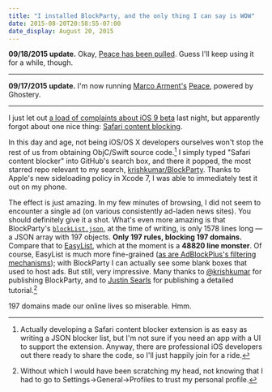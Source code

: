 ```yaml
---
title: "I installed BlockParty, and the only thing I can say is WOW"
date: 2015-08-20T20:58:55-07:00
date_display: August 20, 2015
---
```


**09/18/2015 update.** Okay, [Peace has been pulled](http://www.marco.org/2015/09/18/just-doesnt-feel-good). Guess I'll keep using it for a while, though.

---

**09/17/2015 update.** I'm now running [Marco Arment's](http://www.marco.org/2015/09/16/peace-content-blocker) [Peace](https://itunes.apple.com/us/app/peace-block-ads-trackers-powered/id1031035630?mt=8), powered by Ghostery.

---

I just let out [a load of complaints about iOS 9 beta](/blog/2015-08-20-ios-9-turn-off-wi-fi-assist.html) last night, but apparently forgot about one nice thing: [Safari content blocking](https://developer.apple.com/videos/wwdc/2015/?id=511).

In this day and age, not being iOS/OS X developers ourselves won't stop the rest of us from obtaining ObjC/Swift source code.[^1] I simply typed "Safari content blocker" into GitHub's search box, and there it popped, the most starred repo relevant to my search, [krishkumar/BlockParty](https://github.com/krishkumar/BlockParty). Thanks to Apple's new sideloading policy in Xcode 7, I was able to immediately test it out on my phone.

[^1]: Actually developing a Safari content blocker extension is as easy as writing a JSON blocker list, but I'm not sure if you need an app with a UI to support the extension. Anyway, there are professional iOS developers out there ready to share the code, so I'll just happily join for a ride.

The effect is just amazing. In my few minutes of browsing, I did not seem to encounter a single ad (on various consistently ad-laden news sites). You should definitely give it a shot. What's even more amazing is that BlockParty's [`blockList.json`](https://github.com/krishkumar/BlockParty/blob/master/RediffBlock/blockerList.json), at the time of writing, is only 1578 lines long — a JSON array with 197 objects. **Only 197 rules, blocking 197 domains.** Compare that to [EasyList](https://easylist-downloads.adblockplus.org/easylist.txt), which at the moment is a **48820 line monster**. Of course, EasyList is much more fine-grained ([as are AdBlockPlus's filtering mechanisms](https://adblockplus.org/blog/content-blocking-in-safari-9-and-ios-9-good-news-or-the-death-knell-of-ad-blocking-on-safari)); with BlockParty I can actually see some blank boxes that used to host ads. But still, very impressive. Many thanks to [\@krishkumar](https://github.com/krishkumar) for publishing BlockParty, and to [Justin Searls](https://medium.com/@searls/installing-a-content-blocker-on-ios-9-public-beta-a25b2b83848f) for publishing a detailed tutorial.[^2]

[^2]: Without which I would have been scratching my head, not knowing that I had to go to Settings->General->Profiles to trust my personal profile.

197 domains made our online lives so miserable. Hmm.
